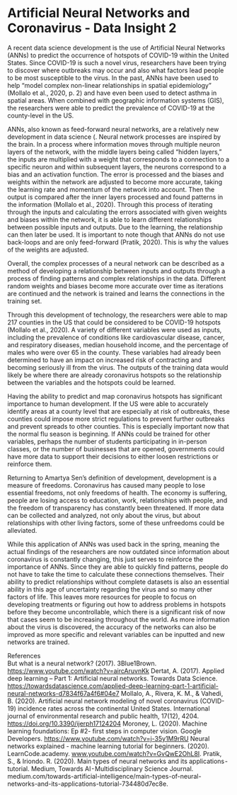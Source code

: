 # Artificial Neural Networks and Coronavirus - Data Insight 2

A recent data science development is the use of Artificial Neural Networks (ANNs) to predict the occurrence of hotspots of COVID-19 within the United States.  Since COVID-19 is such a novel virus, researchers have been trying to discover where outbreaks may occur and also what factors lead people to be most susceptible to the virus.  In the past, ANNs have been used to help “model complex non-linear relationships in spatial epidemiology” (Mollalo et al., 2020, p. 2) and have even been used to detect asthma in spatial areas.  When combined with geographic information systems (GIS), the researchers were able to predict the prevalence of COVID-19 at the county-level in the US.

ANNs, also known as feed-forward neural networks, are a relatively new development in data science (.  Neural network processes are inspired by the brain.  In a process where information moves through multiple neuron layers of the network, with the middle layers being called “hidden layers,” the inputs are multiplied with a weight that corresponds to a connection to a specific neuron and within subsequent layers, the neurons correspond to a bias and an activation function.  The error is processed and the biases and weights within the network are adjusted to become more accurate, taking the learning rate and momentum of the network into account.  Then the output is compared after the inner layers processed and found patterns in the information (Mollalo et al., 2020).  Through this process of iterating through the inputs and calculating the errors associated with given weights and biases within the network, it is able to learn different relationships between possible inputs and outputs.  Due to the learning, the relationship can then later be used.  It is important to note though that ANNs do not use back-loops and are only feed-forward (Pratik, 2020).  This is why the values of the weights are adjusted.

Overall, the complex processes of a neural network can be described as a method of developing a relationship between inputs and outputs through a process of finding patterns and complex relationships in the data.  Different random weights and biases become more accurate over time as iterations are continued and the network is trained and learns the connections in the training set.

Through this development of technology, the researchers were able to map 217 counties in the US that could be considered to be COVID-19 hotspots (Mollalo et al., 2020).  A variety of different variables were used as inputs, including the prevalence of conditions like cardiovascular disease, cancer, and respiratory diseases, median household income, and the percentage of males who were over 65 in the county.  These variables had already been determined to have an impact on increased risk of contracting and becoming seriously ill from the virus.  The outputs of the training data would likely be where there are already coronavirus hotspots so the relationship between the variables and the hotspots could be learned.

Having the ability to predict and map coronavirus hotspots has significant importance to human development.  If the US were able to accurately identify areas at a county level that are especially at risk of outbreaks, these counties could impose more strict regulations to prevent further outbreaks and prevent spreads to other counties.  This is especially important now that the normal flu season is beginning.  If ANNs could be trained for other variables, perhaps the number of students participating in in-person classes, or the number of businesses that are opened, governments could have more data to support their decisions to either loosen restrictions or reinforce them.  

Returning to Amartya Sen’s definition of development, development is a measure of freedoms.  Coronavirus has caused many people to lose essential freedoms, not only freedoms of health.  The economy is suffering, people are losing access to education, work, relationships with people, and the freedom of transparency has constantly been threatened.  If more data can be collected and analyzed, not only about the virus, but about relationships with other living factors, some of these unfreedoms could be alleviated.  

While this application of ANNs was used back in the spring, meaning the actual findings of the researchers are now outdated since information about coronavirus is constantly changing, this just serves to reinforce the importance of ANNs.  Since they are able to quickly find patterns, people do not have to take the time to calculate these connections themselves.  Their ability to predict relationships without complete datasets is also an essential ability in this age of uncertainty regarding the virus and so many other factors of life.  This leaves more resources for people to focus on developing treatments or figuring out how to address problems in hotspots before they become uncontrollable, which there is a significant risk of now that cases seem to be increasing throughout the world.  As more information about the virus is discovered, the accuracy of the networks can also be improved as more specific and relevant variables can be inputted and new networks are trained.

References	
But what is a neural network? (2017). 3Blue1Brown. https://www.youtube.com/watch?v=aircAruvnKk
Dertat, A. (2017). Applied deep learning – Part 1: Artificial neural networks. Towards Data Science. https://towardsdatascience.com/applied-deep-learning-part-1-artificial-neural-networks-d7834f67a4f6#04e7
Mollalo, A., Rivera, K. M., & Vahedi, B. (2020). Artificial neural network modeling of novel coronavirus (COVID-19) incidence rates across the continental United States. International journal of environmental research and public health, 17(12), 4204. https://doi.org/10.3390/ijerph17124204
Moroney, L. (2020). Machine learning foundations: Ep #2- first steps in computer vision. Google Developers. https://www.youtube.com/watch?v=j-35y1M9rRU
Neural networks explained - machine learning tutorial for beginners. (2020). LearnCode.academy. www.youtube.com/watch?v=GvQwE2OhL8I. 
Pratik, S., & Iriondo. R. (2020). Main types of neural networks and its applications - tutorial. Medium, Towards AI - Multidisciplinary Science Journal. medium.com/towards-artificial-intelligence/main-types-of-neural-networks-and-its-applications-tutorial-734480d7ec8e.
